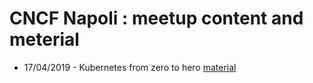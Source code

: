 # CNCF Napoli : meetup content and meterial

* 17/04/2019 - Kubernetes from zero to hero [material](2019/04/17)
